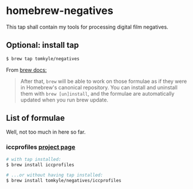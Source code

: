 
# homebrew-negatives

This tap shall contain my tools for processing digital film negatives.

## Optional: install tap


```bash
$ brew tap tomkyle/negatives
```

From [brew docs:](https://github.com/Homebrew/brew/blob/master/docs/brew-tap.md)

> After that, `brew` will be able to work on those formulae as if they were in Homebrew's canonical repository. You can install and uninstall them with `brew [un]install`, and the formulae are automatically updated when you run brew update. 



## List of formulae

Well, not too much in here so far. 

### iccprofiles [project page](https://github.com/tomkyle/negatives-iccprofiles)
```bash
# with tap installed:
$ brew install iccprofiles

# ...or without having tap installed:
$ brew install tomkyle/negatives/iccprofiles
```
